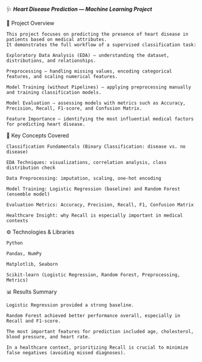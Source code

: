 🩺 ***Heart Disease Prediction — Machine Learning Project***

📌 Project Overview

    This project focuses on predicting the presence of heart disease in patients based on medical attributes.
    It demonstrates the full workflow of a supervised classification task:
    
    Exploratory Data Analysis (EDA) — understanding the dataset, distributions, and relationships.
    
    Preprocessing — handling missing values, encoding categorical features, and scaling numerical features.
    
    Model Training (without Pipelines) — applying preprocessing manually and training classification models.
    
    Model Evaluation — assessing models with metrics such as Accuracy, Precision, Recall, F1-score, and Confusion Matrix.
    
    Feature Importance — identifying the most influential medical factors for predicting heart disease.


🔑 Key Concepts Covered

    Classification Fundamentals (Binary Classification: disease vs. no disease)
    
    EDA Techniques: visualizations, correlation analysis, class distribution check
    
    Data Preprocessing: imputation, scaling, one-hot encoding
    
    Model Training: Logistic Regression (baseline) and Random Forest (ensemble model)
    
    Evaluation Metrics: Accuracy, Precision, Recall, F1, Confusion Matrix
    
    Healthcare Insight: why Recall is especially important in medical contexts

    

⚙️ Technologies & Libraries

    Python
    
    Pandas, NumPy
    
    Matplotlib, Seaborn
    
    Scikit-learn (Logistic Regression, Random Forest, Preprocessing, Metrics)

    

📊 Results Summary

    Logistic Regression provided a strong baseline.
    
    Random Forest achieved better performance overall, especially in Recall and F1-score.
    
    The most important features for prediction included age, cholesterol, blood pressure, and heart rate.
    
    In a healthcare context, prioritizing Recall is crucial to minimize false negatives (avoiding missed diagnoses).
